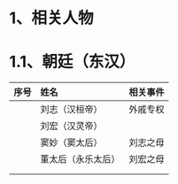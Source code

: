 # 1、相关人物

# 1.1、朝廷（东汉）

|  序号  |  姓名       |  相关事件        |
|:-----|:----------|:-------------|
|      | 刘志（汉桓帝）   |  外戚专权        |
|      | 刘宏（汉灵帝）   |              |
|      | 窦妙（窦太后）   | 刘志之母         |
|      | 董太后（永乐太后） | 刘宏之母         |
|      |           |              |
|      |           |              |  
